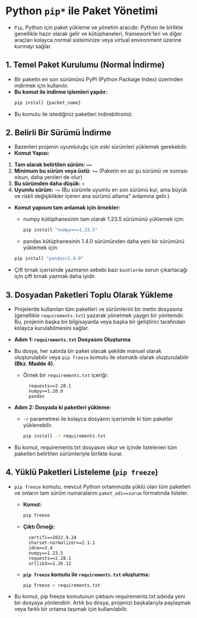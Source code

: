 # Python **`pip*`** ile Paket Yönetimi

- `Pip`, Python için paket yükleme ve yönetim aracıdır. Python ile birlikte genellikle hazır olarak gelir ve kütüphaneleri, framework'leri ve diğer araçları kolayca normal sisteminize veya virtual environment üzerine kurmayı sağlar.

## 1. Temel Paket Kurulumu (Normal İndirme)

- Bir paketin en son sürümünü  PyPI (Python Package Index) üzerinden indirmek için kullanılır.
- **Bu komut ile indirme işlemleri yapılır:**
    ```bash 
    pip install {packet_name}
    ```
- Bu komutu ile istediğiniz paketleri indirebilirsiniz.
 
## 2. Belirli Bir Sürümü İndirme

- Bazenleri projenin uyumluluğu için eski sürümleri yüklemek gerekebilir.
- **Komut Yapısı:**
1.  **Tam olarak belirtilen sürüm:** ```==```
2.  **Minimum bu sürüm veya üstü:** ```>=``` (Paketin en az şu sürümü ve sonrası olsun, daha yenileri de olur)
3.  **Bu sürümden daha düşük:** ```<```
5.  **Uyumlu sürüm:** ```~=``` (Bu sürümle uyumlu en son sürümü kur, ama büyük ve riskli değişiklikler içeren ana sürümü atlama" anlamına gelir.)
- **Komut yapısını tam anlamak için örnekler:**

  - numpy kütüphanesinin tam olarak 1.23.5 sürümünü yüklemek için:
      ````bash
      pip install "numpy===1.23.5"
      ````
   - pandas kütüphanesinin 1.4.0 sürümünden daha yeni bir sürümünü yüklemek için:
    ```bash
   pip install "pandas>1.4.0"
    ```
- Çift tırnak içerisinde yazmanın sebebi bazı `bashlerde` sorun çıkartacağı için çift tırnak yazmak daha iyidir.

## 3. Dosyadan Paketleri Toplu Olarak Yükleme

- Projelerde kullanılan tüm paketleri ve sürümlerini bir metin dosyasına (genellikle `requirements.txt`) yazarak yönetmek yaygın bir yöntemdir. Bu, projenin başka bir bilgisayarda veya başka bir geliştirici tarafından kolayca kurulabilmesini sağlar.

- **Adım 1: `requirements.txt` Dosyasını Oluşturma**
- Bu dosya, her satırda bir paket olacak şekilde manuel olarak oluşturulabilir veya `pip freeze` komutu ile otomatik olarak oluşturulabilir **(Bkz. Madde 4).**
  - Örnek bir `requirements.txt` içeriği:
      ```text
        requests==2.28.1
        numpy>=1.20.0
        pandas
      ```
- **Adım 2: Dosyada ki paketleri yükleme:**
  - `-r` parametresi ile kolayca dosyanın içerisinde ki tüm paketler yüklenebilir.
      ```bash
      pip install -r requirements.txt 
      ```
- Bu komut, requirements.txt dosyasını okur ve içinde listelenen tüm paketleri belirtilen sürümleriyle birlikte kurar.

## 4. Yüklü Paketleri Listeleme **(`pip freeze`)**

- `pip freeze` komutu, mevcut Python ortamınızda yüklü olan tüm paketleri ve onların tam sürüm numaralarını `paket_adi==surum` formatında listeler.

  - **Komut:**
      ```bash
      pip freeze
      ```
  - **Çıktı Örneği:**
      ```text 
        certifi==2022.9.24
        charset-normalizer==2.1.1
        idna==3.4
        numpy==1.23.5
        requests==2.28.1
        urllib3==1.26.12
      ```
  - **`pip freeze` komutu ile `requirements.txt` oluşturma:**
      ```bash
      pip freeze > requirements.txt
      ```
- Bu komut, pip freeze komutunun çıktısını requirements.txt adında yeni bir dosyaya yönlendirir. Artık bu dosya, projenizi başkalarıyla paylaşmak veya farklı bir ortama taşımak için kullanılabilir.